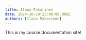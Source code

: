 ```yaml
---
title: Ilona Pakarinen
date: 2024-10-20T23:08:00.000Z
authors: [Ilona Pakarinen]
---
```


This is my course documentation site!